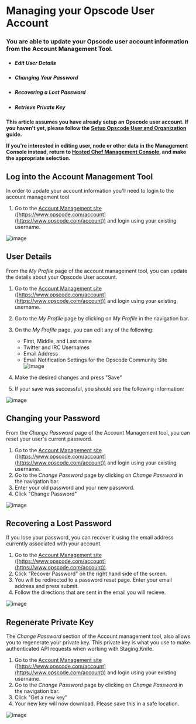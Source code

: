 Managing your Opscode User Account
==================================

  

### You are able to update your Opscode user account information from the Account Management Tool.

-   ##### Edit User Details

-   ##### Changing Your Password

-   ##### Recovering a Lost Password

-   ##### Retrieve Private Key

**This article assumes you have already setup an Opscode user account.
If you haven't yet, please follow the [Setup Opscode User and
Organization](Setup%20Opscode%20User%20and%20Organization.html "Setup Opscode User and Organization")
guide.**

**If you're interested in editing user, node or other data in the
Management Console instead, return to [Hosted Chef Management
Console](Hosted%20Chef%20Management%20Console.html "Hosted Chef Management Console"),
and make the appropriate selection.**

Log into the Account Management Tool
------------------------------------

In order to update your account information you'll need to login to the
account management tool

1. Go to the [Account Management site](http://www.opscode.com/account)
([https://www.opscode.com/account](https://www.opscode.com/account)) and
login using your existing username.

![image](../attachments/23429365/23658529.png)

User Details
------------

From the *My Profile* page of the account management tool, you can
update the details about your Opscode User account.

1.  Go to the [Account Management site](http://www.opscode.com/account)
    ([https://www.opscode.com/account](https://www.opscode.com/account))
    and login using your existing username.
2.  Go to the *My Profile* page by clicking on *My Profile* in the
    navigation bar.
3.  On the *My Profile* page, you can edit any of the following:
    -   First, Middle, and Last name
    -   Twitter and IRC Usernames
    -   Email Address
    -   Email Notification Settings for the Opscode Community Site  
        ![image](../attachments/23429365/23658530.png)

4.  Make the desired changes and press "Save"
5.  If your save was successful, you should see the following
    information:

![image](../attachments/23429365/23658531.png)

Changing your Password
----------------------

From the *Change Password* page of the Account Management tool, you can
reset your user's current password.

1.  Go to the [Account Management site](http://www.opscode.com/account)
    ([https://www.opscode.com/account](https://www.opscode.com/account))
    and login using your existing username.
2.  Go to the *Change Password* page by clicking on *Change Password* in
    the navigation bar.
3.  Enter your old password and your new password.
4.  Click "Change Password"

![image](../attachments/23429365/23658533.png)

Recovering a Lost Password
--------------------------

If you lose your password, you can recover it using the email address
currently associated with your account.

1.  Go to the [Account Management site](http://www.opscode.com/account)
    ([https://www.opscode.com/account](https://www.opscode.com/account)).
2.  Click "Recover Password" on the right hand side of the screen.
3.  You will be redirected to a password reset page. Enter your email
    address and press submit.
4.  Follow the directions that are sent in the email you will recieve.

![image](../attachments/23429365/23658549.png)

Regenerate Private Key
----------------------

The *Change Password* section of the Account management tool, also
allows you to regenerate your private key. This private key is what you
use to make authenticated API requests when working with Staging:Knife.

1.  Go to the [Account Management site](http://www.opscode.com/account)
    ([https://www.opscode.com/account](https://www.opscode.com/account))
    and login using your existing username.
2.  Go to the *Change Password* page by clicking on *Change Password* in
    the navigation bar.
3.  Click "Get a new key"
4.  Your new key will now download. Please save this in a safe location.

![image](../attachments/23429365/23658532.png)

  
  
  
  

  
